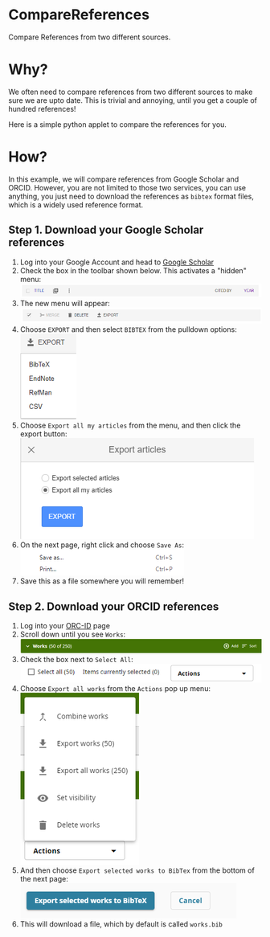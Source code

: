 # CompareReferences
Compare References from two different sources.

# Why?

We often need to compare references from two different sources to make sure we are upto
date. This is trivial and annoying, until you get a couple of hundred references!

Here is a simple python applet to compare the references for you. 


# How?

In this example, we will compare references from Google Scholar and ORCID. However, 
you are not limited to those two services, you can use anything, you just need to
download the references as `bibtex` format files, which is a widely used
reference format.

## Step 1. Download your Google Scholar references
1. Log into your Google Account and head to [Google Scholar](https://scholar.google.com/)
2. Check the box in the toolbar shown below. This activates a "hidden" menu:<br />
[![Google Scholar Toolbar](images/gs1.png)](https://scholar.google.com)
3. The new menu will appear:<br />
[![Google Scholar Toolbar with Export Options](images/gs2.png)](https://scholar.google.com/)
4. Choose `EXPORT` and then select `BIBTEX` from the pulldown options:<br />
![Google Scholar Export Options](images/gs3.png)
5. Choose `Export all my articles` from the menu, and then click the export button:<br />
![Google Scholar Export All Articles](images/gs4.png)
6. On the next page, right click and choose `Save As`:<br />
![Google Scholar Export All Articles](images/gs5.png)
7. Save this as a file somewhere you will remember!

## Step 2. Download your ORCID references
1. Log into your [ORC-ID](https://orcid.org/) page
2. Scroll down until you see `Works`:<br />
![ORCID Works](images/orcid1.png)
3. Check the box next to `Select All`:<br />
![ORCID checkbox](images/orcid2.png)
4. Choose `Export all works` from the `Actions` pop up menu:<br />
![ORCID checkbox](images/orcid3.png)
5. And then choose `Export selected works to BibTex` from the bottom of the next page:<br />
![ORCID checkbox](images/orcid4.png)
6. This will download a file, which by default is called `works.bib`

